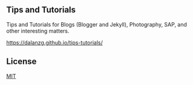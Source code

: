## Tips and Tutorials

Tips and Tutorials for Blogs (Blogger and Jekyll), Photography, SAP, and other interesting matters.

<https://dalanzg.github.io/tips-tutorials/>

## License

[MIT](http://opensource.org/licenses/MIT)